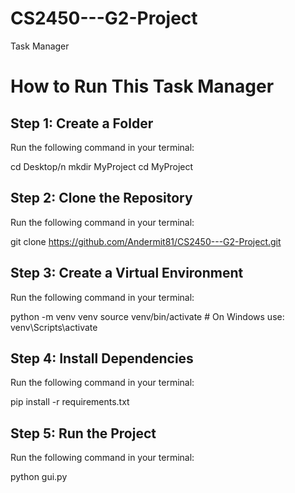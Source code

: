 # CS2450---G2-Project
Task Manager 

# How to Run This Task Manager

## **Step 1: Create a Folder**
Run the following command in your terminal:

cd Desktop/n
mkdir MyProject
cd MyProject

## **Step 2: Clone the Repository**
Run the following command in your terminal:

git clone https://github.com/Andermit81/CS2450---G2-Project.git

## **Step 3: Create a Virtual Environment**
Run the following command in your terminal:

python -m venv venv
source venv/bin/activate  # On Windows use: venv\Scripts\activate

## **Step 4: Install Dependencies**
Run the following command in your terminal:

pip install -r requirements.txt

## **Step 5: Run the Project**
Run the following command in your terminal:

python gui.py
